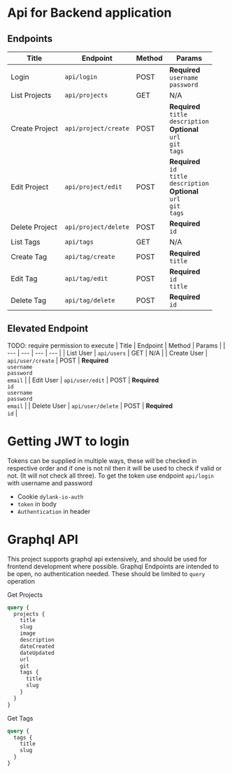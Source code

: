 # Api for Backend application

## Endpoints
| Title | Endpoint | Method | Params |
| --- | --- | --- | --- | 
| Login | `api/login` | POST | **Required**<br>`username`<br/>`password` |
| List Projects | `api/projects` | GET | N/A |
| Create Project | `api/project/create` | POST | **Required**<br>`title`<br/>`description`<br/>**Optional**<br/>`url`<br/>`git`<br/>`tags` |
| Edit Project | `api/project/edit` | POST | **Required**<br/>`id`<br>`title`<br/>`description`<br/>**Optional**<br/>`url`<br/>`git`<br/>`tags` |
| Delete Project | `api/project/delete` | POST | **Required**<br>`id` |
| List Tags | `api/tags` | GET | N/A |
| Create Tag | `api/tag/create` | POST | **Required**<br>`title` |
| Edit Tag | `api/tag/edit` | POST | **Required**<br>`id`<br>`title` |
| Delete Tag | `api/tag/delete` | POST | **Required**<br>`id` |

## Elevated Endpoint
TODO: require permission to execute
| Title | Endpoint | Method | Params |
| --- | --- | --- | --- | 
| List User | `api/users` | GET | N/A |
| Create User | `api/user/create` | POST | **Required**<br>`username`<br>`password`<br>`email` |
| Edit User | `api/user/edit` | POST | **Required**<br>`id`<br>`username`<br>`password`<br>`email` |
| Delete User | `api/user/delete` | POST | **Required**<br>`id` |


# Getting JWT to login
Tokens can be supplied in multiple ways, these will be checked in respective order and if one is not nil then it will be used to check if valid or not. (It will not check all three). To get the token use endpoint `api/login` with username and password
- Cookie `dylank-io-auth`
- `token` in body
- `Authentication` in header

# Graphql API
This project supports graphql api extensively, and should be used for frontend development where possible. Graphql Endpoints are intended to be open, no authentication needed. These should be limited to `query` operation

Get Projects
```graphql
query {
  projects {
    title
    slug
    image
    description
    dateCreated
    dateUpdated
    url
    git
    tags {
      title
      slug
    }
  }
}
```

Get Tags
```graphql
query {
  tags {
    title
    slug
  }
}
```